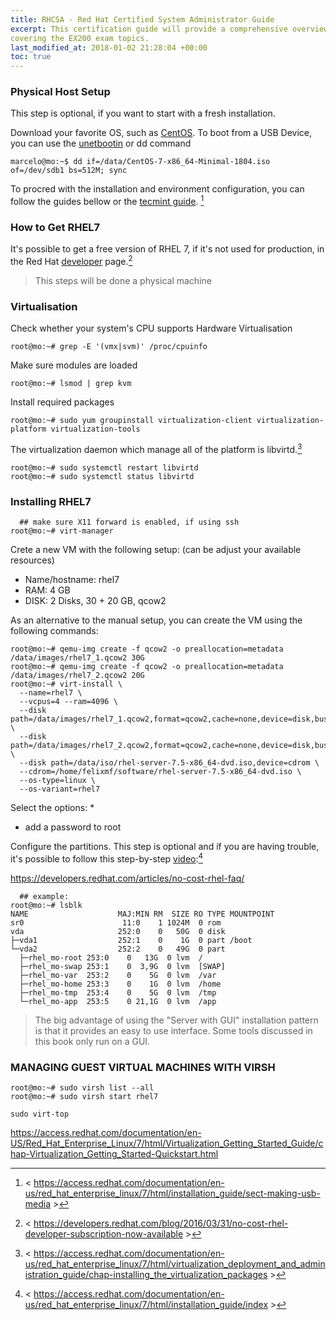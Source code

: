 ```yaml
---
title: RHCSA - Red Hat Certified System Administrator Guide
excerpt: This certification guide will provide a comprehensive overview of Linux RHEL 7,
covering the EX200 exam topics.
last_modified_at: 2018-01-02 21:28:04 +00:00
toc: true
---
```


### Physical Host Setup

This step is optional, if you want to start with a fresh installation.

Download your favorite OS, such as [CentOS](http://isoredirect.centos.org/centos/7/isos/x86_64/).
To boot from a USB Device, you can use the [unetbootin](http://unetbootin.github.io/) or dd command

```console
marcelo@mo:~$ dd if=/data/CentOS-7-x86_64-Minimal-1804.iso of=/dev/sdb1 bs=512M; sync
```

To procred with the installation and environment configuration, you can follow the guides bellow or the [tecmint guide](https://www.tecmint.com/centos-7-installation/). [^1]

[^1]: < https://access.redhat.com/documentation/en-us/red_hat_enterprise_linux/7/html/installation_guide/sect-making-usb-media >

### How to Get RHEL7

It's possible to get a free version of RHEL 7, if it's not used for production, in the Red Hat [developer](https://developers.redhat.com/products/rhel/download/) page.[^2]

[^2]: < https://developers.redhat.com/blog/2016/03/31/no-cost-rhel-developer-subscription-now-available >

> This steps will be done a physical machine

### Virtualisation

Check whether your system's CPU supports Hardware Virtualisation
```console
root@mo:~# grep -E '(vmx|svm)' /proc/cpuinfo
```

Make sure modules are loaded
```console
root@mo:~# lsmod | grep kvm
```

Install required packages
```console
root@mo:~# sudo yum groupinstall virtualization-client virtualization-platform virtualization-tools
```

The virtualization daemon which manage all of the platform is libvirtd.[^4]
```console
root@mo:~# sudo systemctl restart libvirtd
root@mo:~# sudo systemctl status libvirtd
```

[^4]: < https://access.redhat.com/documentation/en-us/red_hat_enterprise_linux/7/html/virtualization_deployment_and_administration_guide/chap-installing_the_virtualization_packages >

### Installing RHEL7

```console
  ## make sure X11 forward is enabled, if using ssh
root@mo:~# virt-manager
```

Crete a new VM with the following setup: (can be adjust your available resources)
* Name/hostname: rhel7
* RAM: 4 GB
* DISK: 2 Disks, 30 + 20 GB, qcow2

As an alternative to the manual setup, you can create the VM using the following commands:
```console
root@mo:~# qemu-img create -f qcow2 -o preallocation=metadata /data/images/rhel7_1.qcow2 30G
root@mo:~# qemu-img create -f qcow2 -o preallocation=metadata /data/images/rhel7_2.qcow2 20G
root@mo:~# virt-install \
  --name=rhel7 \
  --vcpus=4 --ram=4096 \
  --disk path=/data/images/rhel7_1.qcow2,format=qcow2,cache=none,device=disk,bus=virtio \
  --disk path=/data/images/rhel7_2.qcow2,format=qcow2,cache=none,device=disk,bus=virtio \
  --disk path=/data/iso/rhel-server-7.5-x86_64-dvd.iso,device=cdrom \
  --cdrom=/home/felixmf/software/rhel-server-7.5-x86_64-dvd.iso \
  --os-type=linux \
  --os-variant=rhel7
```

Select the options:
 *
* add a password to root

Configure the partitions. This step is optional and if you are having trouble, it's possible to follow this step-by-step [video](https://access.redhat.com/videos/759873):[^3]

[^3]: < https://access.redhat.com/documentation/en-us/red_hat_enterprise_linux/7/html/installation_guide/index >


https://developers.redhat.com/articles/no-cost-rhel-faq/

```console
  ## example:
root@mo:~# lsblk
NAME                    MAJ:MIN RM  SIZE RO TYPE MOUNTPOINT
sr0                      11:0    1 1024M  0 rom  
vda                     252:0    0   50G  0 disk
├─vda1                  252:1    0    1G  0 part /boot
└─vda2                  252:2    0   49G  0 part
  ├─rhel_mo-root 253:0    0   13G  0 lvm  /
  ├─rhel_mo-swap 253:1    0  3,9G  0 lvm  [SWAP]
  ├─rhel_mo-var  253:2    0    5G  0 lvm  /var
  ├─rhel_mo-home 253:3    0    1G  0 lvm  /home
  ├─rhel_mo-tmp  253:4    0    5G  0 lvm  /tmp
  └─rhel_mo-app  253:5    0 21,1G  0 lvm  /app
```

> The big advantage of using the "Server with GUI" installation pattern is that it provides an easy to use interface. Some tools discussed in
this book only run on a GUI.



### MANAGING GUEST VIRTUAL MACHINES WITH VIRSH

```console
root@mo:~# sudo virsh list --all
root@mo:~# sudo virsh start rhel7

sudo virt-top
```

https://access.redhat.com/documentation/en-US/Red_Hat_Enterprise_Linux/7/html/Virtualization_Getting_Started_Guide/chap-Virtualization_Getting_Started-Quickstart.html

